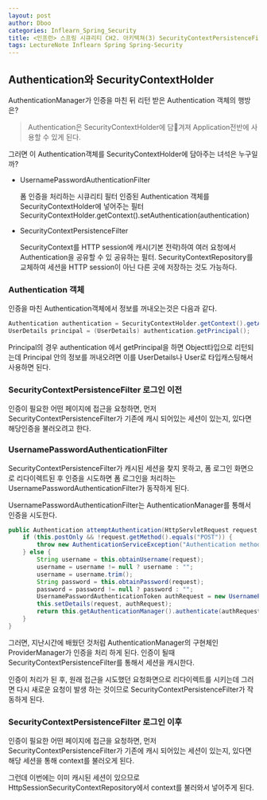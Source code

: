 ```yaml
---
layout: post
author: Dboo
categories: Inflearn_Spring_Security
title: <인프런> 스프링 시큐리티 CH2. 아키텍쳐(3) SecurityContextPersistenceFilter
tags: LectureNote Inflearn Spring Spring-Security
---
```


## Authentication와 SecurityContextHolder

AuthenticationManager가 인증을 마친 뒤 리턴 받은 Authentication 객체의 행방은?

> Authentication은 SecurityContextHolder에 담겨져 Application전반에 사용할 수 있게 된다.

그러면 이 Authentication객체를 SecurityContextHolder에 담아주는 녀석은 누구일까?

- UsernamePasswordAuthenticationFilter

  폼 인증을 처리하는 시큐리티 필터
  인증된 Authentication 객체를 SecurityContextHolder에 넣어주는 필터
  SecurityContextHolder.getContext().setAuthentication(authentication)

- SecurityContextPersistenceFilter

  SecurityContext를 HTTP session에 캐시(기본 전략)하여 여러 요청에서 Authentication을 공유할 수 있 공유하는 필터.
  SecurityContextRepository를 교체하여 세션을 HTTP session이 아닌 다른 곳에 저장하는 것도 가능하다.

### Authentication 객체

인증을 마친 Authentication객체에서 정보를 꺼내오는것은 다음과 같다.

~~~java
Authentication authentication = SecurityContextHolder.getContext().getAuthentication();
UserDetails principal = (UserDetails) authentication.getPrincipal();
~~~

Principal의 경우 authentication 에서 getPrincipal을 하면 Object타입으로 리턴되는데 Principal
안의 정보를 꺼내오려면 이를 UserDetails나 User로 타입캐스팅해서 사용하면 된다.

### SecurityContextPersistenceFilter 로그인 이전

인증이 필요한 어떤 페이지에 접근을 요청하면, 먼저 SecurityContextPersistenceFilter가 기존에 캐시
되어있는 세션이 있는지, 있다면 해당인증을 불러오려고 한다.

### UsernamePasswordAuthenticationFilter

SecurityContextPersistenceFilter가 캐시된 세션을 찾지 못하고, 폼 로그인 화면으로 리다이렉트된 후
인증을 시도하면 폼 로그인을 처리하는 UsernamePasswordAuthenticationFilter가 동작하게 된다.

UsernamePasswordAuthenticationFilter는 AuthenticationManager를 통해서 인증을 시도한다.

~~~java
public Authentication attemptAuthentication(HttpServletRequest request, HttpServletResponse response) throws AuthenticationException {
    if (this.postOnly && !request.getMethod().equals("POST")) {
        throw new AuthenticationServiceException("Authentication method not supported: " + request.getMethod());
    } else {
        String username = this.obtainUsername(request);
        username = username != null ? username : "";
        username = username.trim();
        String password = this.obtainPassword(request);
        password = password != null ? password : "";
        UsernamePasswordAuthenticationToken authRequest = new UsernamePasswordAuthenticationToken(username, password);
        this.setDetails(request, authRequest);
        return this.getAuthenticationManager().authenticate(authRequest);
    }
}
~~~

그러면, 지난시간에 배웠던 것처럼 AuthenticationManager의 구현체인 ProviderManager가 인증을 처리
하게 된다. 인증이 될때 SecurityContextPersistenceFilter를 통해서 세션을 캐시한다.

인증이 처리가 된 후, 원래 접근을 시도했던 요청화면으로 리다이렉트를 시키는데 그러면 다시 새로운 요청이 발생
하는 것이므로 SecurityContextPersistenceFilter가 작동하게 된다.

### SecurityContextPersistenceFilter 로그인 이후

인증이 필요한 어떤 페이지에 접근을 요청하면, 먼저 SecurityContextPersistenceFilter가 기존에 캐시
되어있는 세션이 있는지, 있다면 해당 세션을 통해 context를 불러오게 된다.

그런데 이번에는 이미 캐시된 세션이 있으므로 HttpSessionSecurityContextRepository에서 context를
불러와서 넣어주게 된다.
